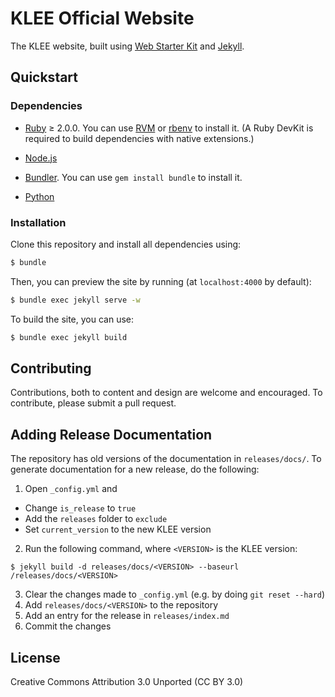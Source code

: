 # KLEE Official Website

The KLEE website, built using [Web Starter Kit](http://developers.google.com/web/starter-kit) and [Jekyll](http://jekyllrb.com/).

## Quickstart

### Dependencies

* [Ruby](https://www.ruby-lang.org/) ≥ 2.0.0.  You can use [RVM](http://rvm.io/) or [rbenv](https://github.com/sstephenson/rbenv) to install it. (A Ruby DevKit is required to build dependencies with native extensions.)

* [Node.js](https://nodejs.org/)

* [Bundler](https://bundler.io/).  You can use `gem install bundle` to install it.

* [Python](https://www.python.org/)


### Installation

Clone this repository and install all dependencies using:

```bash
$ bundle
```

Then, you can preview the site by running (at `localhost:4000` by default):

```bash
$ bundle exec jekyll serve -w
```

To build the site, you can use:

```bash
$ bundle exec jekyll build
```

## Contributing

Contributions, both to content and design are welcome and encouraged. To contribute, please submit a pull request.

## Adding Release Documentation

The repository has old versions of the documentation in `releases/docs/`. To generate documentation for a new release, do the following:

1. Open `_config.yml` and
 - Change `is_release` to `true`
 - Add the `releases` folder to `exclude`
 - Set `current_version` to the new KLEE version

2. Run the following command, where `<VERSION>` is the KLEE version:

```
$ jekyll build -d releases/docs/<VERSION> --baseurl /releases/docs/<VERSION>
```

3. Clear the changes made to `_config.yml` (e.g. by doing `git reset --hard`)
4. Add `releases/docs/<VERSION>` to the repository
5. Add an entry for the release in `releases/index.md`
6. Commit the changes

## License

Creative Commons Attribution 3.0 Unported (CC BY 3.0)
